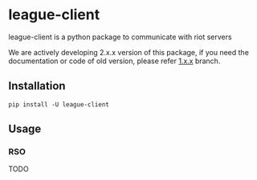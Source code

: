 # league-client

league-client is a python package to communicate with riot servers

We are actively developing 2.x.x version of this package, if you need the documentation or code of old version, please refer [1.x.x](https://github.com/sandbox-pokhara/league-client/tree/1.x.x) branch.

## Installation

```
pip install -U league-client
```

## Usage

### RSO

TODO
